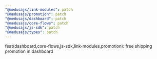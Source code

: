 ```yaml
---
"@medusajs/link-modules": patch
"@medusajs/promotion": patch
"@medusajs/dashboard": patch
"@medusajs/core-flows": patch
"@medusajs/js-sdk": patch
"@medusajs/types": patch
---
```


feat(dashboard,core-flows,js-sdk,link-modules,promotion): free shipping promotion in dashboard
